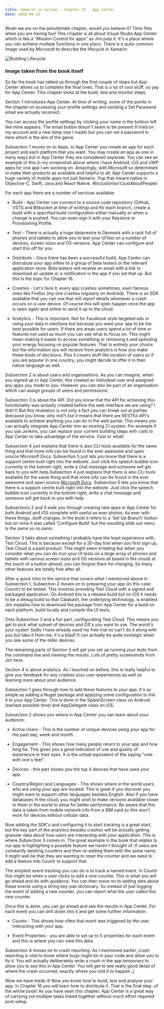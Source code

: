 ```yaml
--- 
title: Xamarin in Action - Chapter 15 - App Center
date: 2018-04-23
---
```


Woah we are on the penultimate chapter, would you believe it? Time flies when you are having fun! This chapter is all about Visual Studio App Center which is like a "Mission Control for apps" as Jim puts it. It's a place where you can achieve multiple functions in one place. There is a quite common image used by Microsoft to describe the lifecycle in Xamarin:


![Building Lifecycle](../../../mages/xam-in-action/lifecycle.jpg)
### Image taken from the book itself

So far the book has talked us through the first couple of steps but App Center allows us to complete the final ones. That is a lot of cool stuff, so yay for App Center. This chapter looks at the build, test and monitor steps.

Section 1 introduces App Center. At time of writing, some of the points in the chapter on accessing your profile settings and sending a Set Password email are actually incorrect. 

You can access the profile settings by clicking your name in the bottom left like mine appears. The email button doesn't seem to be present (I tried on my account and a new temp one I made) but you can set a password in here which is the aim of the game.

Subsection 1 moves on to Apps. In App Center you create an app for each project and each platform that you want. You may create an app as one in many ways but in App Center they are considered separate. You can see an example of this in my screenshot above where I have Android, iOS and UWP apps for one app I am working on. Amazingly, with Microsoft so determined to make their products as available and helpful to all, App Center supports a huge variety of mobile apps not just Xamarin. Yup that means native in Objective-C, Swift, Java and React-Native. #InclusionIsn'tJustAboutPeople!

For each app there are a number of services available:

- Build - App Center can connect to a source code repository (Github, VSTS and Bitbucket at time of writing) and for each branch, create a build with a specified build configuration either manually or when a change is pushed. You can even sign it with your Keystore or Provisioning Profile.

- Test - There is actually a huge datacentre in Denmark with a rack full of phones and tablets to allow you to test your UITest on a number of devices, screen sizes and OS versions. App Center can configure and start this off for you.

- Distribute - Once there has been a successful build, App Center can distrubute your app either to a group of beta testers or the relevant application store. Beta testers will receive an email with a link to download an update or a notification in the app if you set that up. But this is the topic for Chapter 16.

- Crashes - Let's face it, every app crashes sometimes, even famous ones like Firefox (my one crashes regularly on Android). There is an SDK available that you can use that will report details whenever a crash occurs on a user device. Of course this will open happen once the app is open again and online to send it up to the cloud.

- Analytics - This is important. Not for Facebook style targeted ads or using your data in elections but because you want your app to be the best possible for users. If there are areas users spend a lot of time or features not used as much you can see what to focus on. This might mean making it easier to access something or removing it and spending your energy focusing on popular features. That is entirely your choice but the information you will receive from analytics is how you make these kinds of decisions. Plus it covers stuff like location of users so if you are popular in one country, you might decide to offer it in their native language as well.

Subsection 2 is about users and organisations. As you can imagine, when you signed up to App Center, this created an individual user and assigned any apps you made to you. However you can also be part of an organisation which can assign groups of users and permissions.

Subsection 3 is about the API. Did you know that the API for achieving this functionality was actually created before the web interface we are using? I didn't! But this revelation is not only a fact you can break out at parties (because you know, why not?) but it means that there are RESTful API's available to achieve anything you can do in the web portal. This means you can actually integrate App Center into an existing CI system. For example if you use Jenkins, you can replace your current building steps with calls to App Center to take advantage of the service. Cool or what!

Subsection 4 just explains that there is also CLI tools available for the same thing and that more info can be found in the ever awesome and open source Microsoft Docs. Subsection 5 just lets you know that there is a support centre built right into the website. Just click the speech bubble icon currently in the botrom right, write a chat message and someone will get back to you with help.Subsection 4 just explains that there is also CLI tools available for the same thing and that more info can be found in the ever awesome and open source [Microsoft Docs](http://docs.microsoft.com/). Subsection 5 lets you know that there is a support centre built right into the website. Just click the speech bubble icon currently in the botrom right, write a chat message and someone will get back to you with help.

Subsections 2 and 3 walk you through creating new apps in App Center for both Android and iOS complete with useful as ever photos. As ever with these things, stuff changes. In the book it refers to a 'Set Up Branch' button but on mine it was called 'Configure Build' but the resulting slide out menu is the same so no panic.

Section 3 talks about something I probably have the least experience with, Test Cloud. This is because except for a 30-day trial when you first sign up, Test Cloud is a paid product. This might seem irritating but when you consider what you can do (run your UI tests on a large array of phones and tablets with various screen sizes and OS versions all based in the cloud) at the touch of a button almost, you can forgive them for charging. So many other features are totally free after all.

After a quick intro to the service that covers what I mentioned above in Subsection 1, Subsection 2 moves on to preparing your app (in this case Countr) to be tested. This involves providing Test Cloud with a signed and packaged application. On Android this is a release build but on iOS it needs to be a debug build so that Calabash, the underlying technology, is enabled. Jim explains how to download the package from App Center for a build on each platform, build locally and compile the UI tests.

Onto Subsection 3 and a fun part, configurating Test Cloud. This means you get to pick what subset of devices and OS's you want to use. The world's your oyster! Sadly I have already used my free trial so can't do it along with you but take it from me, it's a blast! It can actually be quite nostalgic when you see some of the older devices.

The remaining parts of Section 3 will get you set up running your tests from the command line and viewing the results. Lots of pretty screenshots from Jim here.

Section 4 is about analytics. As I touched on before, this is really helpful to give you feedback for any crashes your user experiences as well as learning more about your audience.

Subsection 1 goes through how to add these features to your app. It's as simple as adding a Nuget package and applying some configuration to link it to your App Center. This is done in the SplashScreen class on Android (earliest possible time) and AppDelegate class on iOS.

Subsection 2 shows you where in App Center you can learn about your audience:

- Active Users - This is the number of unique devices using your app for the past day, week and month.

- Engagement - This shows how many people return to your app and how long for. This gives you a good indication of use and quality of experience in their eyes. It is the virtual equivalent of the saying "vote with one's feet".

- Devices - this part shows you the top 4 devices that have used your app.

- Country/Region and Languages - This shows where in the world users who are using your app are located. This is great if you discover you might want to support other languages besides English. Also if you have databases in the cloud, you might wish to make versions available closer to them in the world to allow for better performance. Be aware that this data is taken from mobile network info from a SIM card so this won't work for devices without cellular data.

Now adding the SDK's and configuring it to start tracking is a great start, but the key part of the analytics besides crashes will be actually getting granular data about how users are interacting with your application. This is where Subsection 3 comes in. The great example in the book that relates to our app is highlighting a possible feature we haven't thought of. If users are constantly deleting counters and then re-adding them with the same name, it might well be that they are wanting to reset the counter and we need to add a feature into Countr to support that.

The simplest event tracking you can do is to track a named event. In Countr this might be when a user clicks to add a new counter. This is what you will go ahead and do with guidance. You can then move on to adding data about these events using a string key-pair dictionary. So instead of just logging the event of adding a new counter, you can report what the user called this new counter.

Once this is done, you can go ahead and see the results in App Center. For each event you can drill down into it and get some further information:

- Counts - This shows how often that event was triggered by the user interacting with your app.

- Event Properties - you are able to set up to 5 properties for each event and this is where you can view this data.

Subsection 4 moves on to crash reporting. As I mentioned earlier, crash reporting is vital to know where bugs might be in your code and allow you to fix it. You will actually deliberately write a crash in the app temporary to allow you to see this in App Center. You will get to see really good detail of where the crash occurred, exactly where you told it to happen ;)

Wow we have made it! Now you know how to build, test and analyse your app. In Chapter 16 you will learn how to distribute it. That is the final step..of the whole book! As you have seen this chapter, App Center is a great way of carrying out multiple tasks linked together without much effort required post setup.
